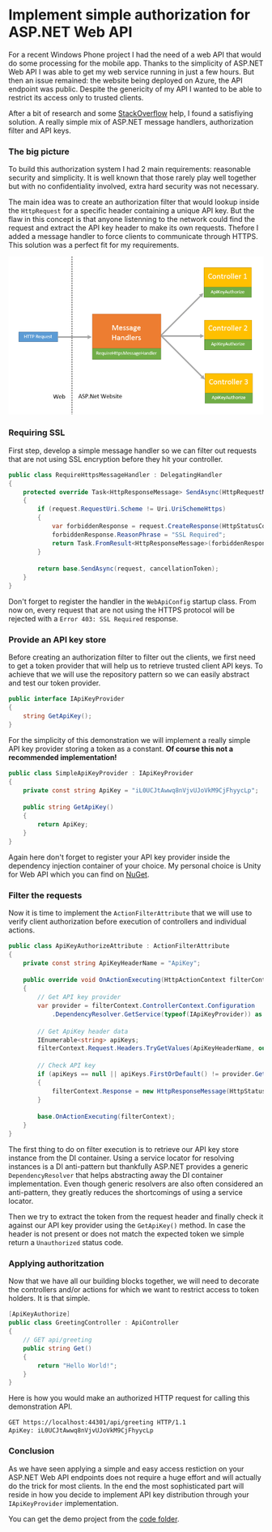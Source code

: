 Implement simple authorization for ASP.NET Web API
==

For a recent Windows Phone project I had the need of a web API that would do some processing for the mobile app. Thanks to the simplicity of ASP.NET Web API I was able to get my web service running in just a few hours. But then an issue remained: the website being deployed on Azure, the API endpoint was public. Despite the genericity of my API I wanted to be able to restrict its access only to trusted clients.

After a bit of research and some [StackOverflow][1] help, I found a satisfiying solution. A really simple mix of ASP.NET message handlers, authorization filter and API keys.

### The big picture

To build this authorization system I had 2 main requirements: reasonable security and simplicity. It is well known that those rarely play well together but with no confidentiality involved, extra hard security was not necessary.

The main idea was to create an authorization filter that would lookup inside the `HttpRequest` for a specific header containing a unique API key. But the flaw in this concept is that anyone listenning to the network could find the request and extract the API key header to make its own requests. Thefore I added a message handler to force clients to communicate through HTTPS. This solution was a perfect fit for my requirements.

![ASP Web API Authorization Schema](img/asp_webapi_authorization_schema.png)

### Requiring SSL

First step, develop a simple message handler so we can filter out requests that are not using SSL encryption before they hit your controller.

```csharp
public class RequireHttpsMessageHandler : DelegatingHandler
{
    protected override Task<HttpResponseMessage> SendAsync(HttpRequestMessage request, CancellationToken cancellationToken)
    {
        if (request.RequestUri.Scheme != Uri.UriSchemeHttps)
        {
            var forbiddenResponse = request.CreateResponse(HttpStatusCode.Forbidden);
            forbiddenResponse.ReasonPhrase = "SSL Required";
            return Task.FromResult<HttpResponseMessage>(forbiddenResponse);
        }

        return base.SendAsync(request, cancellationToken);
    }
}
```

Don't forget to register the handler in the `WebApiConfig` startup class. From now on, every request that are not using the HTTPS protocol will be rejected with a `Error 403: SSL Required` response.

### Provide an API key store

Before creating an authorization filter to filter out the clients, we first need to get a token provider that will help us to retrieve trusted client API keys. To achieve that we will use the repository pattern so we can easily abstract and test our token provider.

```csharp
public interface IApiKeyProvider
{
    string GetApiKey();
}
```

For the simplicity of this demonstration we will implement a really simple API key provider storing a token as a constant. **Of course this not a recommended implementation!**

```csharp
public class SimpleApiKeyProvider : IApiKeyProvider
{
    private const string ApiKey = "iL0UCJtAwwq8nVjvUJoVkM9CjFhyycLp";

    public string GetApiKey()
    {
        return ApiKey;
    }
}
```

Again here don't forget to register your API key provider inside the dependency injection container of your choice. My personal choice is Unity for Web API which you can find on [NuGet][2].

### Filter the requests

Now it is time to implement the `ActionFilterAttribute` that we will use to verify client authorization before execution of controllers and individual actions.

```csharp
public class ApiKeyAuthorizeAttribute : ActionFilterAttribute
{
    private const string ApiKeyHeaderName = "ApiKey";

    public override void OnActionExecuting(HttpActionContext filterContext)
    {
        // Get API key provider
        var provider = filterContext.ControllerContext.Configuration
            .DependencyResolver.GetService(typeof(IApiKeyProvider)) as IApiKeyProvider;

        // Get ApiKey header data
        IEnumerable<string> apiKeys;
        filterContext.Request.Headers.TryGetValues(ApiKeyHeaderName, out apiKeys);

        // Check API key
        if (apiKeys == null || apiKeys.FirstOrDefault() != provider.GetApiKey())
        {
            filterContext.Response = new HttpResponseMessage(HttpStatusCode.Unauthorized);
        }

        base.OnActionExecuting(filterContext);
    }
}
```

The first thing to do on filter execution is to retrieve our API key store instance from the DI container. Using a service locator for resolving instances is a DI anti-pattern but thankfully ASP.NET provides a generic `DependencyResolver` that helps abstracting away the DI container implementation. Even though generic resolvers are also often considered an anti-pattern, they greatly reduces the shortcomings of using a service locator.

Then we try to extract the token from the request header and finally check it against our API key provider using the `GetApiKey()` method. In case the header is not present or does not match the expected token we simple return a `Unauthorized` status code.

### Applying authoritzation

Now that we have all our building blocks together, we will need to decorate the controllers and/or actions for which we want to restrict access to token holders. It is that simple.

```csharp
[ApiKeyAuthorize]
public class GreetingController : ApiController
{
    // GET api/greeting
    public string Get()
    {
        return "Hello World!";
    }
}
```

Here is how you would make an authorized HTTP request for calling this demonstration API.

```http
GET https://localhost:44301/api/greeting HTTP/1.1
ApiKey: iL0UCJtAwwq8nVjvUJoVkM9CjFhyycLp
```

### Conclusion

As we have seen applying a simple and easy access restiction on your ASP.NET Web API endpoints does not require a huge effort and will actually do the trick for most clients. In the end the most sophisticated part will reside in how you decide to implement API key distribution through your `IApiKeyProvider` implementation.

You can get the demo project from the [code folder][3].

[1]: http://stackoverflow.com/q/21796688/182438
[2]: http://www.nuget.org/packages/Unity.WebAPI
[3]: code
